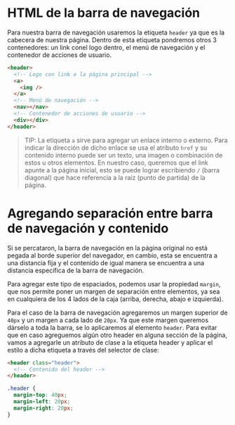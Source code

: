 # HTML de la barra de navegación

Para nuestra barra de navegación usaremos la etiqueta `header` ya que es la
cabecera de nuestra página. Dentro de esta etiqueta pondremos otros 3
contenedores: un link conel logo dentro, el menú de navegación y el contenedor
de acciones de usuario.

```html
<header>
  <!-- Logo con link a la página principal -->
  <a>
    <img />
  </a>
  <!-- Menú de navegación -->
  <nav></nav>
  <!-- Contenedor de acciones de usuario -->
  <div></div>
</header>
```

> TIP: La etiqueta `a` sirve para agregar un enlace interno o externo. Para
> indicar la dirección de dicho enlace se usa el atributo `href` y su contenido
> interno puede ser un texto, una imagen o combinación de estos u otros
> elementos. En nuestro caso, queremos que el link apunte a la página inicial,
> esto se puede lograr escribiendo `/` (barra diagonal) que hace referencia a la
> raíz (punto de partida) de la página.



# Agregando separación entre barra de navegación y contenido

Si se percataron, la barra de navegación en la página original no está pegada al
borde superior del navegador, en cambio, esta se encuentra a una distancia fija
y el contenido de igual manera se encuentra a una distancia específica de la
barra de navegación.

Para agregar este tipo de espaciados, podemos usar la propiedad `margin`, que
nos permite poner un margen de separación entre elementos, ya sea en cualquiera
de los 4 lados de la caja (arriba, derecha, abajo e izquierda).

Para el caso de la barra de navegación agregaremos un margen superior de `40px` y
un margen a cada lado de `20px`. Ya que este margen queremos dárselo a toda la
barra, se lo aplicaremos al elemento `header`. Para evitar que en caso
agreguemos algún otro header en alguna sección de la página, vamos a agregarle
un atributo de clase a la etiqueta header y aplicar el estilo a dicha etiqueta a
través del selector de clase:

```html
<header class="header">
  <!-- Contenido del header -->
</header>
```

```css
.header {
  margin-top: 40px;
  margin-left: 20px;
  margin-right: 20px;
}
```

